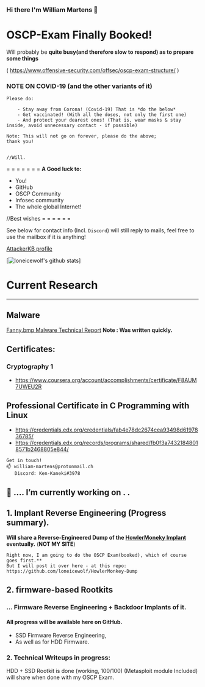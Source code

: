 ### Hi there I'm William Martens 👋

    
# OSCP-Exam Finally Booked!
Will probably be **quite busy(and therefore slow to respond) as to prepare some things**


( https://www.offensive-security.com/offsec/oscp-exam-structure/ )


###  NOTE ON COVID-19 (and the other variants of it)
`Please do:`
````
    - Stay away from Corona! (Covid-19) That is *do the below*
    - Get vaccinated! (With all the doses, not only the first one)
    - And protect your dearest ones! (That is, wear masks & stay inside, avoid unnecessary contact - if possible)

Note: This will not go on forever, please do the above;
thank you!


//Will.
````


= = = = = = = 
**A Good luck to:**
- You!
- GitHub
- OSCP Community
- Infosec community
- The whole global Internet!

//Best wishes
= = = = = = 

See below for contact info (Incl. `Discord`)
will still reply to mails, feel free to use the mailbox if it is anything!

[AttackerKB profile](https://attackerkb.com/contributors/loneicewolf)

[![loneicewolf's github stats](https://github-readme-stats.vercel.app/api?username=loneicewolf&theme=cobalt&show_icons=true)]


# Current Research
----

## Malware

[Fanny.bmp Malware Technical Report](https://github.com/loneicewolf/fanny.bmp/blob/main/Reports/Fanny.BMP(DementiaWheel)_Technical_Report_By_WilliamMartens-2021-10Feb.pdf)
**Note : Was written quickly.**


## Certificates:
### Cryptography 1
- https://www.coursera.org/account/accomplishments/certificate/F8AUM7UWEU2R

## Professional Certificate in C Programming with Linux
- https://credentials.edx.org/credentials/fab4e78dc2674cea93498d6197836785/
- https://credentials.edx.org/records/programs/shared/fb0f3a74321848018571b2468805e844/




```
Get in touch!
📫 william-martens@protonmail.ch
   Discord: Ken-Kaneki#3978
```

##  🔭 .... I’m currently working on . . 

## 1. Implant Reverse Engineering (Progress summary).

**Will share a Reverse-Engineered Dump of the [HowlerMoneky Implant](https://www.schneier.com/blog/archives/2014/01/howlermonkey_ns.html) eventually.**
(**NOT MY SITE**)


    Right now, I am going to do the OSCP Exam(booked), which of course goes first.**
    But I will post it over here - at this repo: https://github.com/loneicewolf/HowlerMonkey-Dump 

## 2.  firmware-based Rootkits

### ... Firmware Reverse Engineering + Backdoor Implants of it.
#### All progress will be available here on GitHub.

- SSD Firmware Reverse Engineering,
- As well as for HDD Firmware.

### 2. Technical Writeups in progress:
HDD + SSD Rootkit is done  (working, 100/100)
(Metasploit module Included)  will share when done with my OSCP Exam.
